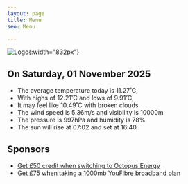 ```yaml
---
layout: page
title: Menu
seo: Menu

---
```


![Logo](/images/logo.jpg){:width="832px"}

<!-- weather_marker starts -->
## On Saturday, 01 November 2025

- The average temperature today is 11.27˚C,
- With highs of 12.21˚C and lows of 9.91˚C,
- It may feel like 10.49˚C with broken clouds
- The wind speed is 5.36m/s and visibility is 10000m
- The pressure is 997hPa and humidity is 78%
- The sun will rise at 07:02 and set at 16:40

<!-- weather_marker ends -->

## Sponsors

- [Get £50 credit when switching to Octopus Energy](https://bit.ly/3oD1nnS)
- [Get £75 when taking a 1000mb YouFibre broadband plan](https://aklam.io/91zWhU?)
